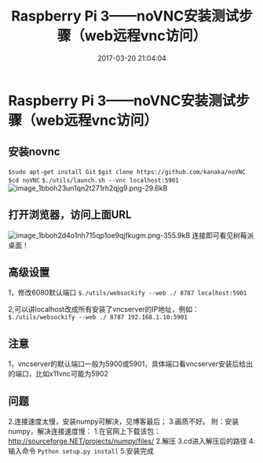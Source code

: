 ﻿---
title: Raspberry Pi 3——noVNC安装测试步骤（web远程vnc访问）
date: 2017-03-20 21:04:04
tags:
- Linux
- Raspberry
- noVNC
- web
categories: 
- Learn
- Raspberry

---

# Raspberry Pi 3——noVNC安装测试步骤（web远程vnc访问）

## 安装novnc
`$sudo apt-get install Git`
`$git clone https://github.com/kanaka/noVNC`
`$cd noVNC`
`$./utils/launch.sh --vnc localhost:5901`
![image_1bboh23un1qn2t271rh2qjg9.png-29.6kB][1]

## 打开浏览器，访问上面URL
![image_1bboh2d4o1nh715qp1oe9qjfkugm.png-355.9kB][2]
连接即可看见树莓派桌面！

## 高级设置
1，修改6080默认端口
`$./utils/websockify --web ./ 8787 localhost:5901`

2,可以讲localhost改成所有安装了vncserver的IP地址，例如：
`$./utils/websockify --web ./ 8787 192.168.1.10:5901`

## 注意
1，vncserver的默认端口一般为5900或5901，具体端口看vncserver安装后给出的端口，比如x11vnc可能为5902

## 问题
2.连接速度太慢，安装numpy可解决，见博客最后；
3.画质不好。
附：安装numpy，解决连接速度慢：
1.在官网上下载该包：http://sourceforge.NET/projects/numpy/files/
2.解压
3.cd进入解压后的路径
4.输入命令
`Python setup.py install`
5.安装完成


  [1]: http://static.zybuluo.com/RedFalsh/2n0bmdottgsjjwddi9vagcnf/image_1bboh23un1qn2t271rh2qjg9.png
  [2]: http://static.zybuluo.com/RedFalsh/dq3xv8j45tdpltf9rz3awoe4/image_1bboh2d4o1nh715qp1oe9qjfkugm.png
